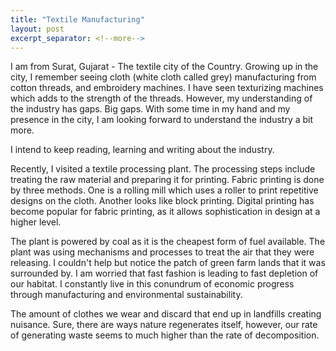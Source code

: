 ```yaml
---
title: "Textile Manufacturing"
layout: post
excerpt_separator: <!--more-->
---
```


I am from Surat, Gujarat - The textile city of the Country. Growing up in the city, I remember seeing cloth (white cloth called grey) manufacturing from cotton threads, and embroidery machines. I have seen texturizing machines which adds to the strength of the threads. However, my understanding of the industry has gaps. Big gaps. With some time in my hand and my presence in the city, I am looking forward to understand the industry a bit more.

I intend to keep reading, learning and writing about the industry.

<!--more-->

Recently, I visited a textile processing plant. The processing steps include treating the raw material and preparing it for printing. Fabric printing is done by three methods. One is a rolling mill which uses a roller to print repetitive designs on the cloth. Another looks like block printing. Digital printing has become popular for fabric printing, as it allows sophistication in design at a higher level. 

The plant is powered by coal as it is the cheapest form of fuel available. The plant was using mechanisms and processes to treat the air that they were releasing. I couldn't help but notice the patch of green farm lands that it was surrounded by. I am worried that fast fashion is leading to fast depletion of our habitat. I constantly live in this conundrum of economic progress through manufacturing and environmental sustainability. 

The amount of clothes we wear and discard that end up in landfills creating nuisance. Sure, there are ways nature regenerates itself, however, our rate of generating waste seems to much higher than the rate of decomposition. 

